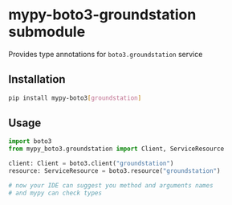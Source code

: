 # mypy-boto3-groundstation submodule

Provides type annotations for `boto3.groundstation` service

## Installation

```bash
pip install mypy-boto3[groundstation]
```

## Usage

```python
import boto3
from mypy_boto3.groundstation import Client, ServiceResource

client: Client = boto3.client("groundstation")
resource: ServiceResource = boto3.resource("groundstation")

# now your IDE can suggest you method and arguments names
# and mypy can check types
```

